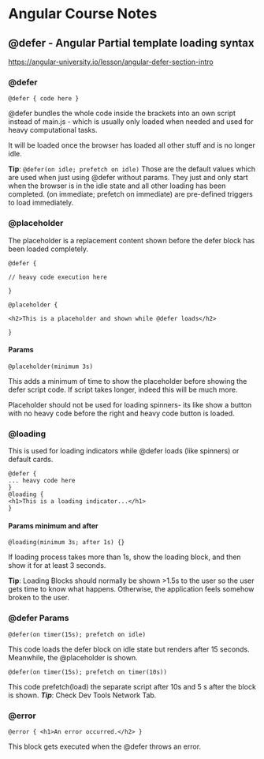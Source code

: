 # Angular Course Notes

## @defer - Angular Partial template loading syntax
https://angular-university.io/lesson/angular-defer-section-intro

### @defer

`@defer { code here }`

@defer bundles the whole code inside the brackets into an own script 
instead of main.js - which is usually only loaded when needed and 
used for heavy computational tasks.

It will be loaded once the browser has loaded all other stuff and is no longer idle.

**Tip**: `@defer(on idle; prefetch on idle)` Those are the default values which are 
used when just using @defer without params. They just and only start when the browser 
is in the idle state and all other loading has been completed.
(on immediate; prefetch on immediate) are pre-defined triggers to load immediately. 

### @placeholder

The placeholder is a replacement content shown before the defer block 
has been loaded completely.

```
@defer {

// heavy code execution here

}

@placeholder {

<h2>This is a placeholder and shown while @defer loads</h2>

}
```
#### Params

`@placeholder(minimum 3s)`

This adds a minimum of time to show the placeholder before showing the defer script code.
If script takes longer, indeed this will be much more.

Placeholder should not be used for loading spinners- its like show a button with no heavy code before the
right and heavy code button is loaded.

### @loading

This is used for loading indicators while @defer loads (like spinners) or default cards.

```
@defer {
... heavy code here
}
@loading {
<h1>This is a loading indicator...</h1>
}
```

#### Params minimum and after

`@loading(minimum 3s; after 1s) {}`

If loading process takes more than 1s, show the loading block, and then show it
for at least 3 seconds.

**Tip**: Loading Blocks should normally be shown >1.5s to the user so the user
gets time to know what happens. Otherwise, the application feels somehow broken to the user.




### @defer Params

`@defer(on timer(15s); prefetch on idle)`

This code loads the defer block on idle state but renders after 15 seconds.
Meanwhile, the @placeholder is shown.

`@defer(on timer(15s); prefetch on timer(10s))`

This code prefetch(load) the separate script after 10s and 5 s after the block is shown.
***Tip***: Check Dev Tools Network Tab.

### @error

`@error { <h1>An error occurred.</h2> }`

This block gets executed when the @defer throws an error.
